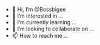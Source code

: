 - 👋 Hi, I’m @Bossbigee
- 👀 I’m interested in ...
- 🌱 I’m currently learning ...
- 💞️ I’m looking to collaborate on ...
- 📫 How to reach me ...

<!---
Bossbigee/Bossbigee is a ✨ special ✨ repository because its `README.md` (this file) appears on your GitHub profile.
You can click the Preview link to take a look at your changes.
--->
